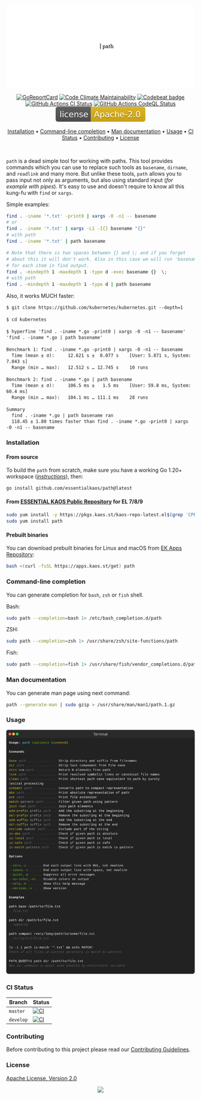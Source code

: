 <p align="center"><a href="#readme"><img src=".github/images/card.svg"/>
</a></p>

<p align="center">
  <a href="https://kaos.sh/r/path"><img src="https://kaos.sh/r/path.svg" alt="GoReportCard" /></a>
  <a href="https://kaos.sh/l/path"><img src="https://kaos.sh/l/6d6a56ab8cf3884d8523.svg" alt="Code Climate Maintainability" /></a>
  <a href="https://kaos.sh/b/path"><img src="https://kaos.sh/b/ac5eb5c7-1a0d-4223-884c-f99d4efaf77a.svg" alt="Codebeat badge" /></a>
  <a href="https://kaos.sh/w/path/ci"><img src="https://kaos.sh/w/path/ci.svg" alt="GitHub Actions CI Status" /></a>
  <a href="https://kaos.sh/w/path/codeql"><img src="https://kaos.sh/w/path/codeql.svg" alt="GitHub Actions CodeQL Status" /></a>
  <a href="#license"><img src=".github/images/license.svg"/></a>
</p>

<p align="center"><a href="#installation">Installation</a> • <a href="#command-line-completion">Command-line completion</a> • <a href="#man-documentation">Man documentation</a> • <a href="#usage">Usage</a> • <a href="#ci-status">CI Status</a> • <a href="#contributing">Contributing</a> • <a href="#license">License</a></p>

<br/>

`path` is a dead simple tool for working with paths. This tool provides commands which you can use to replace such tools as `basename`, `dirname`, and `readlink` and many more. But unlike these tools, `path` allows you to pass input not only as arguments, but also using standard input (_for example with pipes_). It's easy to use and doesn't require to know all this kung-fu with `find` or `xargs`.

Simple examples:

```bash
find . -iname '*.txt' -print0 | xargs -0 -n1 -- basename
# or
find . -iname '*.txt' | xargs -L1 -I{} basename "{}"
# with path
find . -iname '*.txt' | path basename
```

```bash
# Note that there is two spaces between {} and \; and if you forget
# about this it will don't work. Also in this case we will run 'basename'
# for each item in find output.
find . -mindepth 1 -maxdepth 1 -type d -exec basename {}  \;
# with path
find . -mindepth 1 -maxdepth 1 -type d | path basename
```

Also, it works MUCH faster:

```
$ git clone https://github.com/kubernetes/kubernetes.git --depth=1

$ cd kubernetes

$ hyperfine 'find . -iname *.go -print0 | xargs -0 -n1 -- basename' 'find . -iname *.go | path basename'

Benchmark 1: find . -iname *.go -print0 | xargs -0 -n1 -- basename
  Time (mean ± σ):     12.621 s ±  0.077 s    [User: 5.871 s, System: 7.043 s]
  Range (min … max):   12.512 s … 12.745 s    10 runs

Benchmark 2: find . -iname *.go | path basename
  Time (mean ± σ):     106.5 ms ±   1.5 ms    [User: 59.8 ms, System: 60.4 ms]
  Range (min … max):   104.1 ms … 111.1 ms    28 runs

Summary
  find . -iname *.go | path basename ran
  118.45 ± 1.80 times faster than find . -iname *.go -print0 | xargs -0 -n1 -- basename
```

### Installation

#### From source

To build the `path` from scratch, make sure you have a working Go 1.20+ workspace (_[instructions](https://go.dev/doc/install)_), then:

```
go install github.com/essentialkaos/path@latest
```

#### From [ESSENTIAL KAOS Public Repository](https://kaos.sh/kaos-repo) for EL 7/8/9

```bash
sudo yum install -y https://pkgs.kaos.st/kaos-repo-latest.el$(grep 'CPE_NAME' /etc/os-release | tr -d '"' | cut -d':' -f5).noarch.rpm
sudo yum install path
```

#### Prebuilt binaries

You can download prebuilt binaries for Linux and macOS from [EK Apps Repository](https://apps.kaos.st/path/latest):

```bash
bash <(curl -fsSL https://apps.kaos.st/get) path
```

### Command-line completion

You can generate completion for `bash`, `zsh` or `fish` shell.

Bash:
```bash
sudo path --completion=bash 1> /etc/bash_completion.d/path
```

ZSH:
```bash
sudo path --completion=zsh 1> /usr/share/zsh/site-functions/path
```

Fish:
```bash
sudo path --completion=fish 1> /usr/share/fish/vendor_completions.d/path.fish
```

### Man documentation

You can generate man page using next command:

```bash
path --generate-man | sudo gzip > /usr/share/man/man1/path.1.gz
```

### Usage

<p align="center"><img src=".github/images/usage.svg"/></p>

### CI Status

| Branch | Status |
|--------|----------|
| `master` | [![CI](https://kaos.sh/w/path/ci.svg?branch=master)](https://kaos.sh/w/path/ci?query=branch:master) |
| `develop` | [![CI](https://kaos.sh/w/path/ci.svg?branch=develop)](https://kaos.sh/w/path/ci?query=branch:develop) |

### Contributing

Before contributing to this project please read our [Contributing Guidelines](https://github.com/essentialkaos/contributing-guidelines#contributing-guidelines).

### License

[Apache License, Version 2.0](http://www.apache.org/licenses/LICENSE-2.0)

<p align="center"><a href="https://essentialkaos.com"><img src="https://gh.kaos.st/ekgh.svg"/></a></p>
